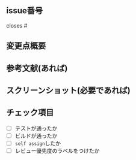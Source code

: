 ## issue番号

closes #

## 変更点概要

## 参考文献(あれば)

## スクリーンショット(必要であれば)

## チェック項目

- [ ] テストが通ったか
- [ ] ビルドが通ったか
- [ ] `self assign`したか
- [ ] レビュー優先度のラベルをつけたか
